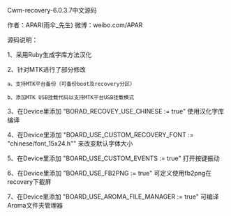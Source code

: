 Cwm-recovery-6.0.3.7中文源码

作者：APAR(雨伞_先生)
微博：weibo.com/APAR

源码说明：

1、采用Ruby生成字库方法汉化

2、针对MTK进行了部分修改

	a、支持MTK平台备份（可备份boot及recovery分区）

	b、添加MTK USB挂载代码以支持MTK平台USB挂载模式

3、在Device里添加 "BORAD_RECOVEY_USE_CHINESE := true" 使用汉化字库编译

4、在Device里添加 "BOARD_USE_CUSTOM_RECOVERY_FONT := \"chinese/font_15x24.h\"" 来改变默认字体大小

5、在Device里添加 "BOARD_USE_CUSTOM_EVENTS := true" 打开按键振动

6、在Device里添加 "BOARD_USE_FB2PNG := true" 可定义使用fb2png在recovery下截屏

7、在Device里添加 "BOARD_USE_AROMA_FILE_MANAGER := true" 可编译Aroma文件夹管理器


